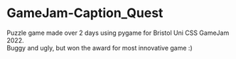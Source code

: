 # GameJam-Caption_Quest
 Puzzle game made over 2 days using pygame for Bristol Uni CSS GameJam 2022.   
 Buggy and ugly, but won the award for most innovative game :)
 
